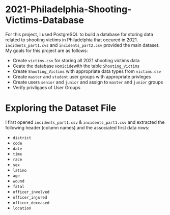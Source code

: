 # 2021-Philadelphia-Shooting-Victims-Database
For this project, I used PostgreSQL to build a database for storing data related to shooting victims in Philadelphia that occured in 2021. `incidents_part1.cvs` and `incidents_part2.csv` provided the main dataset. My goals for this project are as follows:
  - Create `victims.csv` for storing all 2021 shooting victims data
  - Ceate the database `Homicide`with the table `Shooting_Victims`
  - Create `Shooting_Victims` with appropriate data types from `victims.csv`
  - Create `master` and `student` user groups with appropriate privleges
  - Create users `senior` and `junior` and assign to `master` and `junior` groups
  - Verify privligaes of User Groups

# Exploring the Dataset File 
I first opened `incidents_part1.csv` & `incidents_part1.csv` and extracted the following header (column names) and the associated first data rows:
  - `district`
  - `code`
  - `date`
  - `time`
  - `race`
  - `sex`
  - `latino`
  - `age`
  - `wound`
  - `fatal`
  - `officer_involved`
  - `officer_injured`
  - `officer_deceased`
  - `location`

